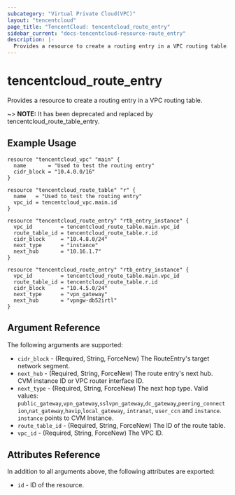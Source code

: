```yaml
---
subcategory: "Virtual Private Cloud(VPC)"
layout: "tencentcloud"
page_title: "TencentCloud: tencentcloud_route_entry"
sidebar_current: "docs-tencentcloud-resource-route_entry"
description: |-
  Provides a resource to create a routing entry in a VPC routing table.
---
```


# tencentcloud_route_entry

Provides a resource to create a routing entry in a VPC routing table.

~> **NOTE:** It has been deprecated and replaced by tencentcloud_route_table_entry.

## Example Usage

```hcl
resource "tencentcloud_vpc" "main" {
  name       = "Used to test the routing entry"
  cidr_block = "10.4.0.0/16"
}

resource "tencentcloud_route_table" "r" {
  name   = "Used to test the routing entry"
  vpc_id = tencentcloud_vpc.main.id
}

resource "tencentcloud_route_entry" "rtb_entry_instance" {
  vpc_id         = tencentcloud_route_table.main.vpc_id
  route_table_id = tencentcloud_route_table.r.id
  cidr_block     = "10.4.8.0/24"
  next_type      = "instance"
  next_hub       = "10.16.1.7"
}

resource "tencentcloud_route_entry" "rtb_entry_instance" {
  vpc_id         = tencentcloud_route_table.main.vpc_id
  route_table_id = tencentcloud_route_table.r.id
  cidr_block     = "10.4.5.0/24"
  next_type      = "vpn_gateway"
  next_hub       = "vpngw-db52irtl"
}
```

## Argument Reference

The following arguments are supported:

* `cidr_block` - (Required, String, ForceNew) The RouteEntry's target network segment.
* `next_hub` - (Required, String, ForceNew) The route entry's next hub. CVM instance ID or VPC router interface ID.
* `next_type` - (Required, String, ForceNew) The next hop type. Valid values: `public_gateway`,`vpn_gateway`,`sslvpn_gateway`,`dc_gateway`,`peering_connection`,`nat_gateway`,`havip`,`local_gateway`, `intranat`, `user_ccn` and `instance`. `instance` points to CVM Instance.
* `route_table_id` - (Required, String, ForceNew) The ID of the route table.
* `vpc_id` - (Required, String, ForceNew) The VPC ID.

## Attributes Reference

In addition to all arguments above, the following attributes are exported:

* `id` - ID of the resource.




